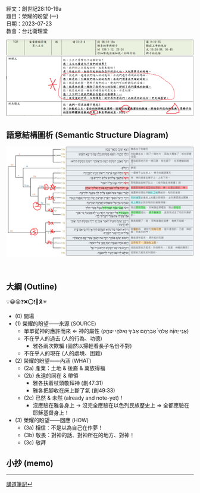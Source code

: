
經文：創世記28:10-19a  
題目：榮耀的盼望 (一)   
日期：2023-07-23   
教會：台北衛理堂   

![images/2023-07-23.lectionary.png](images/2023-07-23.lectionary.png)

## 語意結構圖析 (Semantic Structure Diagram)

![images/2023-07-23.Gen.28.10-19.png](images/2023-07-23.Gen.28.10-19.png)

️
## 大綱 (Outline)
💡😀😢❓❌⭕❗🎀🎗️✳

- (0) 開場
- (1) 榮耀的盼望——來源 (SOURCE)
	- 單單從神的應許而來 ⇐ 神的屬性 (‎אֲנִ֣י יְהוָ֗ה אֱלֹהֵי֙ אַבְרָהָ֣ם אָבִ֔יךָ וֵאלֹהֵ֖י יִצְחָ֑ק)
	- 不在乎人的過去 (人的行為、功德)
		- 雅各兩次欺騙 (固然以掃輕看長子名份不對)
	- 不在乎人的現在 (人的處境、困難)
- (2) 榮耀的盼望——內涵 (WHAT)
	- (2a) 產業：土地 & 後裔 & 萬族得福
	- (2b) 永遠的同在 & 帶領
		- 雅各扶着杖頭敬拜神 (創47:31)
		- 雅各把腳收在床上斷了氣 (創49:33)
	- (2c) 已然 & 未然 (already and note-yet)！
		- 沒應驗在雅各身上 → 沒完全應驗在以色列民族歷史上 ⇒ 全都應驗在耶穌基督身上！
- (3) 榮耀的盼望——回應 (HOW)
	- (3a) 相信：不是以為自己在作夢！
	- (3b) 敬畏：對神的話、對神所在的地方、對神！
	- (3c) 敬拜

## 小抄 (memo)




---


[講道筆記↵](README.md)


